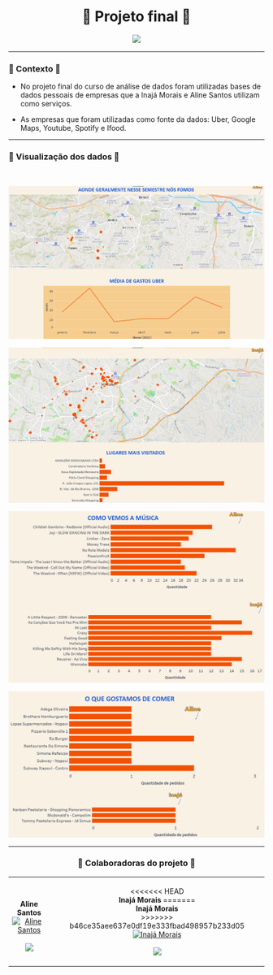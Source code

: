 <h1 align="center">🍂 Projeto final 🍂</h1>
 <p align="center">
    <img src="UM_POUCO_SOBRE_NÓS.gif">
 </p>

 -------
 ### 🍂 Contexto 🍂
* No projeto final do curso de análise de dados foram utilizadas bases de dados pessoais de empresas que a Inajá Morais e Aline Santos utilizam como serviços.

* As empresas que foram utilizadas como fonte da dados: Uber, Google Maps, Youtube, Spotify e Ifood.

--------
### 🍂 Visualização dos dados 🍂 
<br>
 <p align="center">
    <img src="dashboard/visualizacao-de-dados/1dash.png">
 </p>
  <p align="center">
    <img src="dashboard/visualizacao-de-dados/2dash.png">
 </p>
  <p align="center">
    <img src="dashboard/visualizacao-de-dados/3dash.png">
 </p>
  <p align="center">
    <img src="dashboard/visualizacao-de-dados/4dash.png">
 </p>

-------------
<h3 align= "center"> 🍂 Colaboradoras do projeto 🍂 </h3>



<table align="center">
 <td align="center"><br>
        <br><b>Aline Santos</b><br>
        <a href="">
            <img src="https://avatars.githubusercontent.com/u/66446323?s=400&u=ceca6c002e0d002d4ab563458d2da287c2ef03ba&v=4" width="150px;" alt="Aline Santos" style="max-width:100%;">
            <sub></sub>
        <p align="center">
            </a>
            <a href="https://github.com/AlinesantosCS">
                   <img src="https://img.shields.io/badge/-Github-000?style=flat-square&logo=Github&logoColor=white&link=https://github.com/AlinesantosCS">
            </a>
       </p>
</td>
  <td align="center"><br>
<<<<<<< HEAD
        <br><b>Inajá Morais</b>
=======
        <br><b>Inajá Morais</b><br>
>>>>>>> b46ce35aee637e0df19e333fbad498957b233d05
        <a href="">
            <img src="https://avatars.githubusercontent.com/u/79170231?v=4" width="150px;" alt="Inajá Morais" style="max-width:100%;">
            <sub></sub>
        <p align="center">
            </a>    
            <a href="https://github.com/InaMorais">
                   <img src="https://img.shields.io/badge/-Github-000?style=flat-square&logo=Github&logoColor=white&link=https://github.com/InaMorais">
            </a>
       </p>
</td>

</table>
